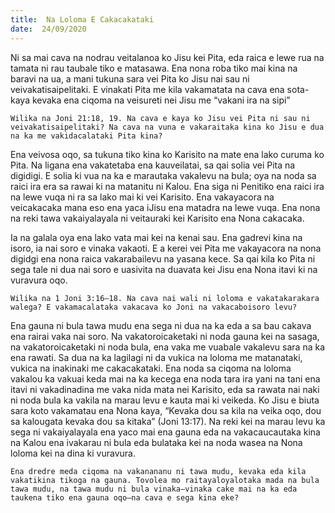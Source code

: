 ```yaml
---
title:  Na Loloma E Cakacakataki
date:  24/09/2020
---
```


Ni sa mai cava na nodrau veitalanoa ko Jisu kei Pita, eda raica e lewe rua na tamata ni rau taubale tiko e matasawa. Ena nona roba tiko mai kina na baravi na ua, a mani tukuna sara vei Pita ko Jisu nai sau ni veivakatisaipelitaki. E vinakati Pita me kila vakamatata na cava ena sota-kaya kevaka ena ciqoma na veisureti nei Jisu me “vakani ira na sipi”

`Wilika na Joni 21:18, 19. Na cava e kaya ko Jisu vei Pita ni sau ni veivakatisaipelitaki? Na cava na vuna e vakaraitaka kina ko Jisu e dua na ka me vakidacalataki Pita kina?`

Ena veivosa oqo, sa tukuna tiko kina ko Karisito na mate ena lako curuma ko Pita. Na ligana ena vakatetaba ena kauveilatai, sa qai solia vei Pita na digidigi. E solia ki vua na ka e marautaka vakalevu na bula; oya na noda sa raici ira era sa rawai ki na matanitu ni Kalou. Ena siga ni Penitiko ena raici ira na lewe vuqa ni ra sa lako mai ki vei Karisito. Ena vakayacora na veicakacaka mana eso ena yaca iJisu ena matadra na lewe vuqa. Ena nona na reki tawa vakaiyalayala ni veitauraki kei Karisito ena Nona cakacaka.

Ia na galala oya ena lako vata mai kei na kenai sau. Ena gadrevi kina na isoro, ia nai soro e vinaka vakaoti. E a kerei vei Pita me vakayacora na nona digidgi ena nona raica vakarabailevu na yasana kece. Sa qai kila ko Pita ni sega tale ni dua nai soro e uasivita na duavata kei Jisu ena Nona itavi ki na vuravura oqo.

`Wilika na 1 Joni 3:16–18. Na cava nai wali ni loloma e vakatakarakara walega? E vakamacalataka vakacava ko Joni na vakacaboisoro levu?`

Ena gauna ni bula tawa mudu ena sega ni dua na ka eda a sa bau cakava ena rairai vaka nai soro. Na vakatoroicaketaki ni noda gauna kei na sasaga, na vakatoroicaketaki ni noda bula, ena vaka me vuabale vakalevu sara na ka ena rawati. Sa dua na ka lagilagi ni da vukica na loloma me matanataki, vukica na inakinaki me cakacakataki. Ena noda sa ciqoma na loloma vakalou ka vakuai keda mai na ka kecega ena noda tara ira yani na tani ena itavi ni vakadinadina me vaka nida mata nei Karisito, eda sa rawata nai naki ni noda bula ka vakila na marau levu e kauta mai ki veikeda. Ko Jisu e biuta sara koto vakamatau ena Nona kaya, “Kevaka dou sa kila na veika oqo, dou sa kalougata kevaka dou sa kitaka” (Joni 13:17). Na reki kei na marau levu ka sega ni vakaiyalayala ena yaco mai ena gauna eda na vakacaucautaka kina na Kalou ena ivakarau ni bula eda bulataka kei na noda wasea na Nona loloma kei na dina ki vuravura.

`Ena dredre meda ciqoma na vakanananu ni tawa mudu, kevaka eda kila vakatikina tikoga na gauna. Tovolea mo raitayaloyalotaka mada na bula tawa mudu, na tawa mudu ni bula vinaka—vinaka cake mai na ka eda taukena tiko ena gauna oqo—na cava e sega kina eke?`